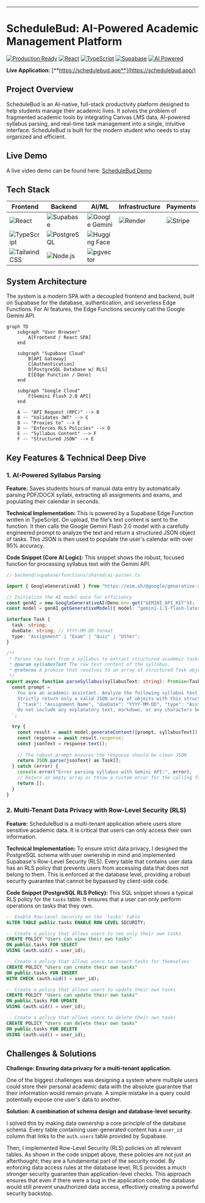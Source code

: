 ---

# ScheduleBud: AI-Powered Academic Management Platform

[![Production Ready](https://img.shields.io/badge/Status-Production%20Ready-green)](https://schedulebud.app/) [![React](https://img.shields.io/badge/React-18.2.0-blue)](https://reactjs.org/) [![TypeScript](https://img.shields.io/badge/TypeScript-5.8.3-blue)](https://www.typescriptlang.org/) [![Supabase](https://img.shields.io/badge/Supabase-Edge%20Functions-blue)](https://supabase.com/) [![AI Powered](https://img.shields.io/badge/AI-Gemini%20Flash%202.0-purple)](https://deepmind.google/technologies/gemini/)

**Live Application:** [**https://schedulebud.app**](https://schedulebud.app/)

## Project Overview

ScheduleBud is an AI-native, full-stack productivity platform designed to help students manage their academic lives. It solves the problem of fragmented academic tools by integrating Canvas LMS data, AI-powered syllabus parsing, and real-time task management into a single, intuitive interface. ScheduleBud is built for the modern student who needs to stay organized and efficient.

## Live Demo

A live video demo can be found here: [ScheduleBud Demo](https://youtu.be/zztlhaFNqRM?si=7mF0thwUzSvvUwfq)

## Tech Stack

| Frontend | Backend | AI/ML | Infrastructure | Payments | Testing |
|---|---|---|---|---|---|
| ![React](https://img.shields.io/badge/-React-61DAFB?logo=react&logoColor=white) | ![Supabase](https://img.shields.io/badge/-Supabase-3FCF8E?logo=supabase&logoColor=white) | ![Google Gemini](https://img.shields.io/badge/-Google%20Gemini-8A2BE2?logo=google&logoColor=white) | ![Render](https://img.shields.io/badge/-Render-46E3B7?logo=render&logoColor=white) | ![Stripe](https://img.shields.io/badge/-Stripe-6772E5?logo=stripe&logoColor=white) | ![Playwright](https://img.shields.io/badge/-Playwright-2EAD33?logo=playwright&logoColor=white) |
| ![TypeScript](https://img.shields.io/badge/-TypeScript-3178C6?logo=typescript&logoColor=white) | ![PostgreSQL](https://img.shields.io/badge/-PostgreSQL-4169E1?logo=postgresql&logoColor=white) | ![Hugging Face](https://img.shields.io/badge/-Hugging%20Face-FFD000?logo=huggingface&logoColor=white) | | | ![Jest](https://img.shields.io/badge/-Jest-C21325?logo=jest&logoColor=white) |
| ![Tailwind CSS](https://img.shields.io/badge/-Tailwind%20CSS-06B6D4?logo=tailwind-css&logoColor=white) | ![Node.js](https://img.shields.io/badge/-Node.js-339933?logo=node.js&logoColor=white) | ![pgvector](https://img.shields.io/badge/-pgvector-2F69AD?logo=postgresql&logoColor=white) | | | |

## System Architecture

The system is a modern SPA with a decoupled frontend and backend, built on Supabase for the database, authentication, and serverless Edge Functions. For AI features, the Edge Functions securely call the Google Gemini API.

```mermaid
graph TD
    subgraph "User Browser"
        A[Frontend / React SPA]
    end

    subgraph "Supabase Cloud"
        B[API Gateway]
        C[Authentication]
        D[PostgreSQL Database w/ RLS]
        E[Edge Function / Deno]
    end

    subgraph "Google Cloud"
        F[Gemini Flash 2.0 API]
    end

    A -- "API Request (RPC)" --> B
    B -- "Validates JWT" --> C
    B -- "Proxies to" --> E
    B -- "Enforces RLS Policies" --> D
    E -- "Syllabus Content" --> F
    F -- "Structured JSON" --> E
```

## Key Features & Technical Deep Dive

### 1. AI-Powered Syllabus Parsing

**Feature:** Saves students hours of manual data entry by automatically parsing PDF/DOCX syllabi, extracting all assignments and exams, and populating their calendar in seconds.

**Technical Implementation:** This is powered by a Supabase Edge Function written in TypeScript. On upload, the file's text content is sent to the function. It then calls the Google Gemini Flash 2.0 model with a carefully engineered prompt to analyze the text and return a structured JSON object of tasks. This JSON is then used to populate the user's calendar with over 95% accuracy.

**Code Snippet (Core AI Logic):**
This snippet shows the robust, focused function for processing syllabus text with the Gemini API.

```typescript
// backend/supabase/functions/shared/ai-parser.ts

import { GoogleGenerativeAI } from "https://esm.sh/@google/generative-ai";

// Initialize the AI model once for efficiency
const genAI = new GoogleGenerativeAI(Deno.env.get("GEMINI_API_KEY"));
const model = genAI.getGenerativeModel({ model: "gemini-1.5-flash-latest" });

interface Task {
  task: string;
  dueDate: string; // YYYY-MM-DD format
  type: "Assignment" | "Exam" | "Quiz" | "Other";
}

/**
 * Parses raw text from a syllabus to extract structured academic tasks.
 * @param syllabusText The raw text content of the syllabus.
 * @returns A promise that resolves to an array of structured Task objects.
 */
export async function parseSyllabus(syllabusText: string): Promise<Task[]> {
  const prompt = `
    You are an academic assistant. Analyze the following syllabus text and extract all assignments, exams, and deadlines.
    Strictly return only a valid JSON array of objects with this structure:
    { "task": "Assignment Name", "dueDate": "YYYY-MM-DD", "type": "Assignment/Exam/Quiz/Other" }
    Do not include any explanatory text, markdown, or any characters before or after the JSON array.
  `;

  try {
    const result = await model.generateContent([prompt, syllabusText]);
    const response = await result.response;
    const jsonText = response.text();
    
    // The robust prompt ensures the response should be clean JSON
    return JSON.parse(jsonText) as Task[];
  } catch (error) {
    console.error("Error parsing syllabus with Gemini API:", error);
    // Return an empty array or throw a custom error for the calling function to handle
    return [];
  }
}
```

### 2. Multi-Tenant Data Privacy with Row-Level Security (RLS)

**Feature:** ScheduleBud is a multi-tenant application where users store sensitive academic data. It is critical that users can only access their own information.

**Technical Implementation:** To ensure strict data privacy, I designed the PostgreSQL schema with user ownership in mind and implemented Supabase's Row-Level Security (RLS). Every table that contains user data has an RLS policy that prevents users from accessing data that does not belong to them. This is enforced at the database level, providing a robust security guarantee that cannot be bypassed by client-side code.

**Code Snippet (PostgreSQL RLS Policy):**
This SQL snippet shows a typical RLS policy for the `tasks` table. It ensures that a user can only perform operations on tasks that they own.

```sql
-- Enable Row-Level Security on the 'tasks' table
ALTER TABLE public.tasks ENABLE ROW LEVEL SECURITY;

-- Create a policy that allows users to see only their own tasks
CREATE POLICY "Users can view their own tasks"
ON public.tasks FOR SELECT
USING (auth.uid() = user_id);

-- Create a policy that allows users to insert tasks for themselves
CREATE POLICY "Users can create their own tasks"
ON public.tasks FOR INSERT
WITH CHECK (auth.uid() = user_id);

-- Create a policy that allows users to update their own tasks
CREATE POLICY "Users can update their own tasks"
ON public.tasks FOR UPDATE
USING (auth.uid() = user_id);

-- Create a policy that allows users to delete their own tasks
CREATE POLICY "Users can delete their own tasks"
ON public.tasks FOR DELETE
USING (auth.uid() = user_id);
```

## Challenges & Solutions

**Challenge: Ensuring data privacy for a multi-tenant application.**

One of the biggest challenges was designing a system where multiple users could store their personal academic data with the absolute guarantee that their information would remain private. A simple mistake in a query could potentially expose one user's data to another.

**Solution: A combination of schema design and database-level security.**

I solved this by making data ownership a core principle of the database schema. Every table containing user-generated content has a `user_id` column that links to the `auth.users` table provided by Supabase.

Then, I implemented Row-Level Security (RLS) policies on all relevant tables. As shown in the code snippet above, these policies are not just an afterthought; they are a fundamental part of the security model. By enforcing data access rules at the database level, RLS provides a much stronger security guarantee than application-level checks. This approach ensures that even if there were a bug in the application code, the database would still prevent unauthorized data access, effectively creating a powerful security backstop.

